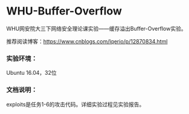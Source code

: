 # WHU-Buffer-Overflow
WHU网安院大三下网络安全理论课实验——缓存溢出Buffer-Overflow实验。

推荐阅读博客：https://www.cnblogs.com/lqerio/p/12870834.html

### 实验环境：

Ubuntu 16.04，32位

### 文档说明：

exploits是任务1-6的攻击代码。详细实验过程见实验报告。
